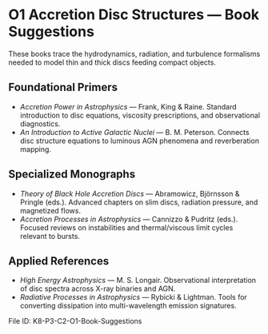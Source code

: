 # O1 Accretion Disc Structures — Book Suggestions

These books trace the hydrodynamics, radiation, and turbulence formalisms needed to model thin and thick discs feeding compact objects.

## Foundational Primers
- *Accretion Power in Astrophysics* — Frank, King & Raine. Standard introduction to disc equations, viscosity prescriptions, and observational diagnostics.
- *An Introduction to Active Galactic Nuclei* — B. M. Peterson. Connects disc structure equations to luminous AGN phenomena and reverberation mapping.

## Specialized Monographs
- *Theory of Black Hole Accretion Discs* — Abramowicz, Björnsson & Pringle (eds.). Advanced chapters on slim discs, radiation pressure, and magnetized flows.
- *Accretion Processes in Astrophysics* — Cannizzo & Pudritz (eds.). Focused reviews on instabilities and thermal/viscous limit cycles relevant to bursts.

## Applied References
- *High Energy Astrophysics* — M. S. Longair. Observational interpretation of disc spectra across X-ray binaries and AGN.
- *Radiative Processes in Astrophysics* — Rybicki & Lightman. Tools for converting dissipation into multi-wavelength emission signatures.

File ID: K8-P3-C2-O1-Book-Suggestions

